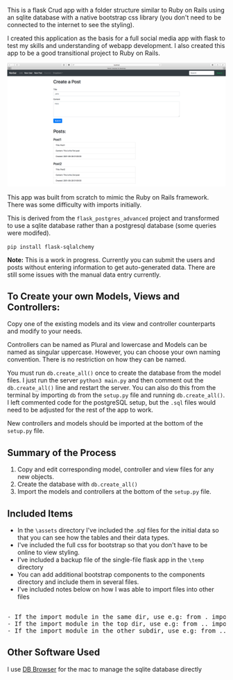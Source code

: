 This is a flask Crud app with a folder structure similar to Ruby on Rails using an sqlite database with a native bootstrap css library (you don't need to be connected to the internet to see the styling).

I created this application as the basis for a full social media app with flask to test my skills and understanding of webapp development. I also created this app to be a good transitional project to Ruby on Rails.

![](https://github.com/TutorialDoctor/TD-Flask-Apps/blob/master/Apps/flask_crud_rorStructure_sqlite_bootstrap/app/assets/screen.png)

This app was built from scratch to mimic the Ruby on Rails framework. There was some difficulty with imports initially.

This is derived from the `flask_postgres_advanced` project and transformed to use a sqlite database rather than a postgresql database (some queries were modifed).

`pip install flask-sqlalchemy`

**Note:** This is a work in progress. Currently you can submit the users and posts without entering information to get auto-generated data. There are still some issues with the manual data entry currently.



## To Create your own Models, Views and Controllers:

Copy one of the existing models and its view and controller counterparts and modify to your needs.

Controllers can be named as Plural and lowercase and Models can be named as singular uppercase. However, you can choose your own naming convention. There is no restriction on how they can be named.

You must run `db.create_all()` once to create the database from the model files. I just run the server `python3 main.py` and then comment out the `db.create_all()` line and restart the server. You can also do this from the terminal by importing `db` from the `setup.py` file and running `db.create_all()`. I left commented code for the postgreSQL setup, but the `.sql` files would need to be adjusted for the rest of the app to work.

New controllers and models should be imported at the bottom of the `setup.py` file.

## Summary of the Process

1. Copy and edit corresponding model, controller and view files for any new objects.
2. Create the database with `db.create_all()`
3. Import the models and controllers at the bottom of the `setup.py` file.

## Included Items

- In the `\assets` directory I've included the .sql files for the initial data so that you can see how the tables and their data types.
- I've included the full css for bootstrap so that you don't have to be online to view styling.
- I've included a backup file of the single-file flask app in the `\temp` directory
- You can add additional bootstrap components to the components directory and include them in several files.
- I've included notes below on how I was able to import files into other files

<pre>

- If the import module in the same dir, use e.g: from . import core
- If the import module in the top dir, use e.g: from .. import core
- If the import module in the other subdir, use e.g: from ..other import core</pre>

## Other Software Used

I use [DB Browser](https://sqlitebrowser.org) for the mac to manage the sqlite database directly 



